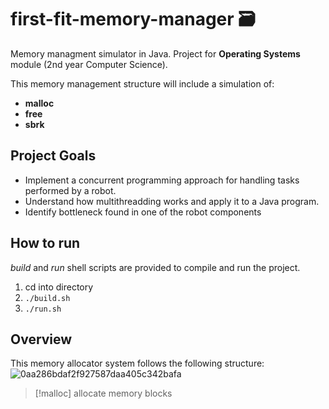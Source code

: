 # first-fit-memory-manager 🗃️

Memory managment simulator in Java. Project for **Operating Systems** module (2nd year Computer Science).

This memory management structure will include a simulation of:
- **malloc**
- **free**
- **sbrk**

## Project Goals
- Implement a concurrent programming approach for handling tasks performed by a robot.
- Understand how multithreadding works and apply it to a Java program.
- Identify bottleneck found in one of the robot components

## How to run
_build_ and _run_ shell scripts are provided to compile and run the project.

1. cd into directory
2. `./build.sh`
3. `./run.sh`
  
## Overview

This memory allocator system follows the following structure:
![0aa286bdaf2f927587daa405c342bafa](https://github.com/ginesmoratalla/first-fit-memory-manager/assets/126341997/22ab6d46-052b-4c1d-b24e-432ff0b9b39d)

> [!malloc]
> allocate memory blocks

